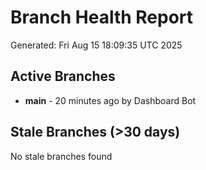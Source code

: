 # Branch Health Report
Generated: Fri Aug 15 18:09:35 UTC 2025

## Active Branches
- **main** - 20 minutes ago by Dashboard Bot

## Stale Branches (>30 days)
No stale branches found
